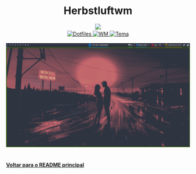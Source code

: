 <h1 align="center">Herbstluftwm</h1>
<div align="center">
  <a href="https://github.com/pedroportales">
    <img src="https://img.shields.io/badge/usuário-pedroportales-%232c3e50?style=for-the-badge" />
  </a>

  <br/>
  <a href="https://github.com/pedroportales/my-herbstluftwm-cfg">
    <img alt="Dotfiles" src="https://img.shields.io/badge/dots-%232c3e50?style=for-the-badge"/>
  </a>
  <a href="https://github.com/herbstluftwm/herbstluftwm">
    <img alt="WM" src="https://img.shields.io/badge/wm-herbstluftwm-%235352ed?style=for-the-badge"/>
  </a>
  <a href="https://www.nordtheme.com/">
    <img alt="Tema" src="https://img.shields.io/badge/tema-dracula-%232ed573?style=for-the-badge"/>
  </a>
  <br /><br />
  <a href="https://github.com/pedroportales/my-herbstluftwm-cfg/blob/main/herbstluftwm/autostart">
    <img alt="Captura de tela / Gif" src="https://github.com/pedroportales/my-herbstluftwm-cfg/blob/main/herbstluftwm.png" />
  </a>
  <br/><br/>
</div>

#### [Voltar para o README principal](https://github.com/unixwmbr/unixwmbr)
